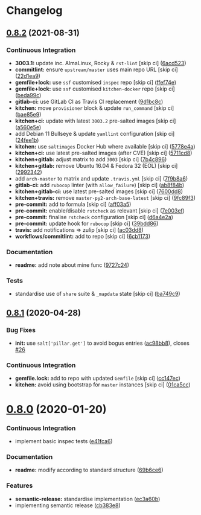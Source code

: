 # Changelog

## [0.8.2](https://github.com/saltstack-formulas/hostsfile-formula/compare/v0.8.1...v0.8.2) (2021-08-31)


### Continuous Integration

* **3003.1:** update inc. AlmaLinux, Rocky & `rst-lint` [skip ci] ([6acd523](https://github.com/saltstack-formulas/hostsfile-formula/commit/6acd5236ca035952b7289a71143c705a0f7a9d82))
* **commitlint:** ensure `upstream/master` uses main repo URL [skip ci] ([22d1ea9](https://github.com/saltstack-formulas/hostsfile-formula/commit/22d1ea9addf65319b4602e5a7dfd458f1ab64933))
* **gemfile+lock:** use `ssf` customised `inspec` repo [skip ci] ([ffef74e](https://github.com/saltstack-formulas/hostsfile-formula/commit/ffef74ef9d5626de4c0f8ead41453fd43b3e8738))
* **gemfile+lock:** use `ssf` customised `kitchen-docker` repo [skip ci] ([beda99c](https://github.com/saltstack-formulas/hostsfile-formula/commit/beda99cd87f43646be5d2303c5e295278e2e78da))
* **gitlab-ci:** use GitLab CI as Travis CI replacement ([9d1bc8c](https://github.com/saltstack-formulas/hostsfile-formula/commit/9d1bc8c22e4064a8c2c92cae32cab045550e8486))
* **kitchen:** move `provisioner` block & update `run_command` [skip ci] ([bae85e9](https://github.com/saltstack-formulas/hostsfile-formula/commit/bae85e95d223105fdccc4c5ab3cfc742f5a46866))
* **kitchen+ci:** update with latest `3003.2` pre-salted images [skip ci] ([a560e5e](https://github.com/saltstack-formulas/hostsfile-formula/commit/a560e5e98b1a6bf30fa43c012dbcde996133ea87))
* add Debian 11 Bullseye & update `yamllint` configuration [skip ci] ([24fee1b](https://github.com/saltstack-formulas/hostsfile-formula/commit/24fee1be0264365993e2f0e293a3aa97b9d52d05))
* **kitchen:** use `saltimages` Docker Hub where available [skip ci] ([5778e4a](https://github.com/saltstack-formulas/hostsfile-formula/commit/5778e4a4b0e0e3eb381340d8a4f51e372f8c3e1b))
* **kitchen+ci:** use latest pre-salted images (after CVE) [skip ci] ([5711cd8](https://github.com/saltstack-formulas/hostsfile-formula/commit/5711cd81b6b8934f585b4fa944c84b2c124479b2))
* **kitchen+gitlab:** adjust matrix to add `3003` [skip ci] ([7b4c896](https://github.com/saltstack-formulas/hostsfile-formula/commit/7b4c896f91737e530e960ecefee67ef59b109d27))
* **kitchen+gitlab:** remove Ubuntu 16.04 & Fedora 32 (EOL) [skip ci] ([2992342](https://github.com/saltstack-formulas/hostsfile-formula/commit/2992342f2b3c91f4e98d51db92b6847cb556b829))
* add `arch-master` to matrix and update `.travis.yml` [skip ci] ([7f9b8a6](https://github.com/saltstack-formulas/hostsfile-formula/commit/7f9b8a6f840095737a60e9ce3a26db7992e196ad))
* **gitlab-ci:** add `rubocop` linter (with `allow_failure`) [skip ci] ([ab8f84b](https://github.com/saltstack-formulas/hostsfile-formula/commit/ab8f84bae8ac4a7872d0c74aecac9c46f736f62e))
* **kitchen+gitlab-ci:** use latest pre-salted images [skip ci] ([7600dd8](https://github.com/saltstack-formulas/hostsfile-formula/commit/7600dd8795a2ac149ffd8d734a690b9feb0f74bd))
* **kitchen+travis:** remove `master-py2-arch-base-latest` [skip ci] ([9fc89f3](https://github.com/saltstack-formulas/hostsfile-formula/commit/9fc89f3c1caae545698391eb382f568243e2d0b1))
* **pre-commit:** add to formula [skip ci] ([aff03a5](https://github.com/saltstack-formulas/hostsfile-formula/commit/aff03a51f55e704df7d1ceca5d654edcf9f30c86))
* **pre-commit:** enable/disable `rstcheck` as relevant [skip ci] ([7e003ef](https://github.com/saltstack-formulas/hostsfile-formula/commit/7e003ef1e9fe0726cb7c9ce9d6fd7537a1351ece))
* **pre-commit:** finalise `rstcheck` configuration [skip ci] ([d6a4e2a](https://github.com/saltstack-formulas/hostsfile-formula/commit/d6a4e2af9960ee2dd3bc7602ac85c33f4063ea81))
* **pre-commit:** update hook for `rubocop` [skip ci] ([39bdd86](https://github.com/saltstack-formulas/hostsfile-formula/commit/39bdd868685b80151c880ccadc3a00b1acc2ec53))
* **travis:** add notifications => zulip [skip ci] ([ac03dd8](https://github.com/saltstack-formulas/hostsfile-formula/commit/ac03dd8862bdac3bc0bfd43f5449c529155abe7b))
* **workflows/commitlint:** add to repo [skip ci] ([6cb1173](https://github.com/saltstack-formulas/hostsfile-formula/commit/6cb117394d2342ff25f9688f6b8f788c15a5572e))


### Documentation

* **readme:** add note about mine func ([9727c24](https://github.com/saltstack-formulas/hostsfile-formula/commit/9727c24b4e6188ffe78256d0b70ac102543077bd))


### Tests

* standardise use of `share` suite & `_mapdata` state [skip ci] ([ba749c9](https://github.com/saltstack-formulas/hostsfile-formula/commit/ba749c9399eb2caec838f8234fb9483f737d6678))

## [0.8.1](https://github.com/saltstack-formulas/hostsfile-formula/compare/v0.8.0...v0.8.1) (2020-04-28)


### Bug Fixes

* **init:** use `salt['pillar.get']` to avoid bogus entries ([ac98bb8](https://github.com/saltstack-formulas/hostsfile-formula/commit/ac98bb84d7492c1420557ffb0ae09855199f1b12)), closes [#26](https://github.com/saltstack-formulas/hostsfile-formula/issues/26)


### Continuous Integration

* **gemfile.lock:** add to repo with updated `Gemfile` [skip ci] ([cc147ec](https://github.com/saltstack-formulas/hostsfile-formula/commit/cc147ec0e72f0a4b9014d001e008216de13eb208))
* **kitchen:** avoid using bootstrap for `master` instances [skip ci] ([01ca5cc](https://github.com/saltstack-formulas/hostsfile-formula/commit/01ca5cc62af94aff2116190f85a5539c709701ce))

# [0.8.0](https://github.com/saltstack-formulas/hostsfile-formula/compare/v0.7.1...v0.8.0) (2020-01-20)


### Continuous Integration

* implement basic inspec tests ([e41fca6](https://github.com/saltstack-formulas/hostsfile-formula/commit/e41fca66b0cad1bd9e3a1c8f817e307fdb6641eb))


### Documentation

* **readme:** modify according to standard structure ([69b6ce6](https://github.com/saltstack-formulas/hostsfile-formula/commit/69b6ce60c17f9370ec9d95134320289da724d890))


### Features

* **semantic-release:** standardise implementation ([ec3a60b](https://github.com/saltstack-formulas/hostsfile-formula/commit/ec3a60b13092f41976e0c963ecd2c6b458be558f))
* implementing semantic release ([cb383e8](https://github.com/saltstack-formulas/hostsfile-formula/commit/cb383e8367af656d0e47ad38543f0f30e61c9336))
